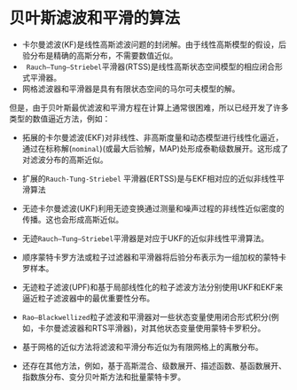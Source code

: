 # 贝叶斯滤波和平滑的算法

+ 卡尔曼滤波(KF)是线性高斯滤波问题的封闭解。由于线性高斯模型的假设，后验分布是精确的高斯分布，不需要数值近似。
+ ` Rauch–Tung–Striebel`平滑器(RTSS)是线性高斯状态空间模型的相应闭合形式平滑器。
+ 网格滤波器和平滑器是具有有限状态空间的马尔可夫模型的解。

但是，由于贝叶斯最优滤波和平滑方程在计算上通常很困难，所以已经开发了许多类型的数值逼近方法，例如：

+ 拓展的卡尔曼滤波(EKF)对非线性、非高斯度量和动态模型进行线性化逼近，通过在标称解(`nominal`)(或最大后验解，MAP)处形成泰勒级数展开。这形成了对滤波分布的高斯近似。

+ 扩展的`Rauch-Tung-Striebel` 平滑器(ERTSS)是与EKF相对应的近似非线性平滑算法
+ 无迹卡尔曼滤波(UKF)利用无迹变换通过测量和噪声过程的非线性近似密度的传播。这也会形成高斯近似。
+ 无迹`Rauch–Tung–Striebel`平滑器是对应于UKF的近似非线性平滑算法。
+ 顺序蒙特卡罗方法或粒子过滤器和平滑器将后验分布表示为一组加权的蒙特卡罗样本。
+ 无迹粒子滤波(UPF)和基于局部线性化的粒子滤波方法分别使用UKF和EKF来逼近粒子滤波器中的最优重要性分布。
+ `Rao–Blackwellized`粒子滤波和平滑器对一些状态变量使用闭合形式积分(例如，卡尔曼滤波器和RTS平滑器)，对其他状态变量使用蒙特卡罗积分。
+ 基于网格的近似方法将滤波和平滑分布近似为有限网格上的离散分布。
+ 还存在其他方法，例如，基于高斯混合、级数展开、描述函数、基函数展开、指数族分布、变分贝叶斯方法和批量蒙特卡罗。



